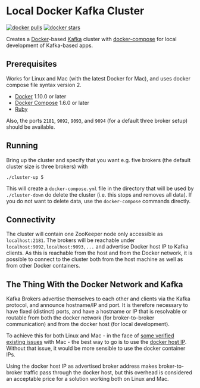 # Local Docker Kafka Cluster

[![docker pulls](https://img.shields.io/docker/pulls/andschroeder/local-kafka-cluster.svg)](https://hub.docker.com/r/andschroeder/local-kafka-cluster/)
[![docker stars](https://img.shields.io/docker/stars/andschroeder/local-kafka-cluster.svg)](https://hub.docker.com/r/wurstmeister/kafka/)

Creates a [Docker](https://www.docker.com)-based [Kafka](http://kafka.apache.org/)
cluster with [docker-compose](https://docs.docker.com/compose) for local
development of Kafka-based apps.

## Prerequisites

Works for Linux and Mac (with the latest Docker for Mac), and uses docker
compose file syntax version 2.

- [Docker](https://www.docker.com) 1.10.0 or later
- [Docker Compose](https://docs.docker.com/compose) 1.6.0 or later
- [Ruby](https://www.ruby-lang.org)

Also, the ports `2181`, `9092`, `9093`, and `9094` (for a default three broker
setup) should be available.

## Running

Bring up the cluster and specify that you want e.g. five brokers (the default
cluster size is three brokers) with

```
./cluster-up 5
```

This will create a `docker-compose.yml` file in the directory that will be used
by `./cluster-down` do delete the cluster (i.e. this stops and removes all data).
If you do not want to delete data, use the `docker-compose` commands directly.

## Connectivity

The cluster will contain one ZooKeeper node only accessible as `localhost:2181`.
The brokers will be reachable under `localhost:9092,localhost:9093,...` and
advertise Docker host IP to Kafka clients. As this is reachable from the host
and from the Docker network, it is possible to connect to the cluster both
from the host machine as well as from other Docker containers.

## The Thing With the Docker Network and Kafka

Kafka Brokers advertise themselves to each other and clients via the Kafka
protocol, and announce hostname/IP and port. It is therefore necessary to have
fixed (distinct) ports, and have a hostname or IP that is resolvable or routable
from both the docker network (for broker-to-broker communication) and from the
docker host (for local development).

To achieve this for both Linux and Mac - in the face of
[some verified existing issues](https://github.com/docker/docker/issues/22753)
with Mac - the best way to go is to use the [docker host IP](./cluster-up#L10-L15).
Without that issue, it would be more sensible to use the docker container IPs.

Using the docker host IP as advertised broker address makes broker-to-broker
traffic pass through the docker host, but this overhead is considered an
acceptable price for a solution working both on Linux and Mac.
